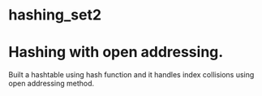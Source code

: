 # hashing_set2
# Hashing with open addressing.
Built a hashtable using hash function and it handles index collisions using open addressing method.
